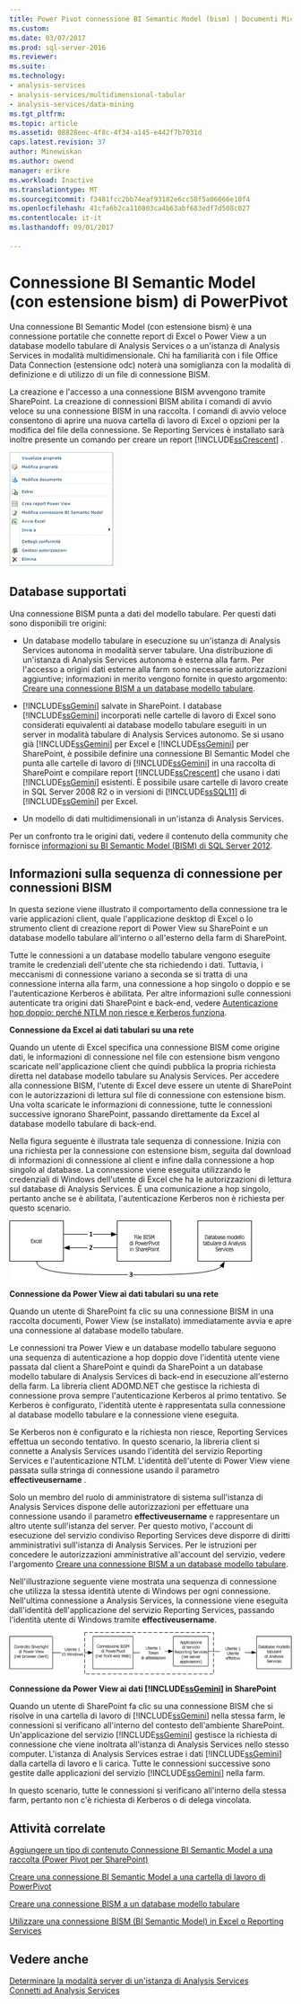 ```yaml
---
title: Power Pivot connessione BI Semantic Model (bism) | Documenti Microsoft
ms.custom: 
ms.date: 03/07/2017
ms.prod: sql-server-2016
ms.reviewer: 
ms.suite: 
ms.technology:
- analysis-services
- analysis-services/multidimensional-tabular
- analysis-services/data-mining
ms.tgt_pltfrm: 
ms.topic: article
ms.assetid: 08828eec-4f8c-4f34-a145-e442f7b7031d
caps.latest.revision: 37
author: Minewiskan
ms.author: owend
manager: erikre
ms.workload: Inactive
ms.translationtype: MT
ms.sourcegitcommit: f3481fcc2bb74eaf93182e6cc58f5a06666e10f4
ms.openlocfilehash: 41cfa6b2ca110803ca4b63abf683edf7d508c027
ms.contentlocale: it-it
ms.lasthandoff: 09/01/2017

---
```

# <a name="power-pivot-bi-semantic-model-connection-bism"></a>Connessione BI Semantic Model (con estensione bism) di PowerPivot
  Una connessione BI Semantic Model (con estensione bism) è una connessione portatile che connette report di Excel o Power View a un database modello tabulare di Analysis Services o a un'istanza di Analysis Services in modalità multidimensionale. Chi ha familiarità con i file Office Data Connection (estensione odc) noterà una somiglianza con la modalità di definizione e di utilizzo di un file di connessione BISM.  
  
 La creazione e l'accesso a una connessione BISM avvengono tramite SharePoint. La creazione di connessioni BISM abilita i comandi di avvio veloce su una connessione BISM in una raccolta. I comandi di avvio veloce consentono di aprire una nuova cartella di lavoro di Excel o opzioni per la modifica del file della connessione. Se Reporting Services è installato sarà inoltre presente un comando per creare un report [!INCLUDE[ssCrescent](../../includes/sscrescent-md.md)] .  
  
 ![Il comando di avvio rapido di schermata di BISM](../../analysis-services/power-pivot-sharepoint/media/ssas-bism-quicklaunch.gif "il comando di avvio rapido di schermata di BISM")  
  
##  <a name="bkmk_prereq"></a> Database supportati  
 Una connessione BISM punta a dati del modello tabulare. Per questi dati sono disponibili tre origini:  
  
-   Un database modello tabulare in esecuzione su un'istanza di Analysis Services autonoma in modalità server tabulare. Una distribuzione di un'istanza di Analysis Services autonoma è esterna alla farm. Per l'accesso a origini dati esterne alla farm sono necessarie autorizzazioni aggiuntive; informazioni in merito vengono fornite in questo argomento: [Creare una connessione BISM a un database modello tabulare](../../analysis-services/power-pivot-sharepoint/create-a-bi-semantic-model-connection-to-a-tabular-model-database.md).  
  
-   [!INCLUDE[ssGemini](../../includes/ssgemini-md.md)] salvate in SharePoint. I database [!INCLUDE[ssGemini](../../includes/ssgemini-md.md)] incorporati nelle cartelle di lavoro di Excel sono considerati equivalenti ai database modello tabulare eseguiti in un server in modalità tabulare di Analysis Services autonomo. Se si usano già [!INCLUDE[ssGemini](../../includes/ssgemini-md.md)] per Excel e [!INCLUDE[ssGemini](../../includes/ssgemini-md.md)] per SharePoint, è possibile definire una connessione BI Semantic Model che punta alle cartelle di lavoro di [!INCLUDE[ssGemini](../../includes/ssgemini-md.md)] in una raccolta di SharePoint e compilare report [!INCLUDE[ssCrescent](../../includes/sscrescent-md.md)] che usano i dati [!INCLUDE[ssGemini](../../includes/ssgemini-md.md)] esistenti.  È possibile usare cartelle di lavoro create in SQL Server 2008 R2 o in versioni di [!INCLUDE[ssSQL11](../../includes/sssql11-md.md)] di [!INCLUDE[ssGemini](../../includes/ssgemini-md.md)] per Excel.  
  
-   Un modello di dati multidimensionali in un'istanza di Analysis Services.  
  
 Per un confronto tra le origini dati, vedere il contenuto della community che fornisce [informazioni su BI Semantic Model (BISM) di SQL Server 2012](http://www.mssqltips.com/sqlservertip/2818/understanding-the-sql-server-2012-bi-semantic-model-bism/).  
  
## <a name="understanding-the-connection-sequence-for-bi-semantic-connections"></a>Informazioni sulla sequenza di connessione per connessioni BISM  
 In questa sezione viene illustrato il comportamento della connessione tra le varie applicazioni client, quale l'applicazione desktop di Excel o lo strumento client di creazione report di Power View su SharePoint e un database modello tabulare all'interno o all'esterno della farm di SharePoint.  
  
 Tutte le connessioni a un database modello tabulare vengono eseguite tramite le credenziali dell'utente che sta richiedendo i dati. Tuttavia, i meccanismi di connessione variano a seconda se si tratta di una connessione interna alla farm, una connessione a hop singolo o doppio e se l'autenticazione Kerberos è abilitata. Per altre informazioni sulle connessioni autenticate tra origini dati SharePoint e back-end, vedere [Autenticazione hop doppio: perché NTLM non riesce e Kerberos funziona](http://go.microsoft.com/fwlink/?LinkId=237137).  
  
 **Connessione da Excel ai dati tabulari su una rete**  
  
 Quando un utente di Excel specifica una connessione BISM come origine dati, le informazioni di connessione nel file con estensione bism vengono scaricate nell'applicazione client che quindi pubblica la propria richiesta diretta nel database modello tabulare su Analysis Services. Per accedere alla connessione BISM, l'utente di Excel deve essere un utente di SharePoint con le autorizzazioni di lettura sul file di connessione con estensione bism. Una volta scaricate le informazioni di connessione, tutte le connessioni successive ignorano SharePoint, passando direttamente da Excel al database modello tabulare di back-end.  
  
 Nella figura seguente è illustrata tale sequenza di connessione. Inizia con una richiesta per la connessione con estensione bism, seguita dal download di informazioni di connessione al client e infine dalla connessione a hop singolo al database. La connessione viene eseguita utilizzando le credenziali di Windows dell'utente di Excel che ha le autorizzazioni di lettura sul database di Analysis Services. È una comunicazione a hop singolo, pertanto anche se è abilitata, l'autenticazione Kerberos non è richiesta per questo scenario.  
  
 ![Le connessioni da Excel al database modello tabulare](../../analysis-services/power-pivot-sharepoint/media/ssas-powerpivotbismconnection-1.gif "connessioni da Excel a database modello tabulare")  
  
 **Connessione da Power View ai dati tabulari su una rete**  
  
 Quando un utente di SharePoint fa clic su una connessione BISM in una raccolta documenti, Power View (se installato) immediatamente avvia e apre una connessione al database modello tabulare.  
  
 Le connessioni tra Power View e un database modello tabulare seguono una sequenza di autenticazione a hop doppio dove l'identità utente viene passata dal client a SharePoint e quindi da SharePoint a un database modello tabulare di Analysis Services di back-end in esecuzione all'esterno della farm. La libreria client ADOMD.NET che gestisce la richiesta di connessione prova sempre l'autenticazione Kerberos al primo tentativo. Se Kerberos è configurato, l'identità utente è rappresentata sulla connessione al database modello tabulare e la connessione viene eseguita.  
  
 Se Kerberos non è configurato e la richiesta non riesce, Reporting Services effettua un secondo tentativo. In questo scenario, la libreria client si connette a Analysis Services usando l'identità del servizio Reporting Services e l'autenticazione NTLM. L'identità dell'utente di Power View viene passata sulla stringa di connessione usando il parametro **effectiveusername** .  
  
 Solo un membro del ruolo di amministratore di sistema sull'istanza di Analysis Services dispone delle autorizzazioni per effettuare una connessione usando il parametro **effectiveusername** e rappresentare un altro utente sull'istanza del server. Per questo motivo, l'account di esecuzione del servizio condiviso Reporting Services deve disporre di diritti amministrativi sull'istanza di Analysis Services.  Per le istruzioni per concedere le autorizzazioni amministrative all'account del servizio, vedere l'argomento [Creare una connessione BISM a un database modello tabulare](../../analysis-services/power-pivot-sharepoint/create-a-bi-semantic-model-connection-to-a-tabular-model-database.md).  
  
 Nell'illustrazione seguente viene mostrata una sequenza di connessione che utilizza la stessa identità utente di Windows per ogni connessione. Nell'ultima connessione a Analysis Services, la connessione viene eseguita dall'identità dell'applicazione del servizio Reporting Services, passando l'identità utente di Windows tramite **effectiveusername**.  
  
 ![Connessione rappresentata a un database tabulare](../../analysis-services/power-pivot-sharepoint/media/ssas-powerpivotbismconnection-2.gif "connessione rappresentata a un database tabulare")  
  
 **Connessione da Power View ai dati [!INCLUDE[ssGemini](../../includes/ssgemini-md.md)] in SharePoint**  
  
 Quando un utente di SharePoint fa clic su una connessione BISM che si risolve in una cartella di lavoro di [!INCLUDE[ssGemini](../../includes/ssgemini-md.md)] nella stessa farm, le connessioni si verificano all'interno del contesto dell'ambiente SharePoint. Un'applicazione del servizio [!INCLUDE[ssGemini](../../includes/ssgemini-md.md)] gestisce la richiesta di connessione che viene inoltrata all'istanza di Analysis Services nello stesso computer. L'istanza di Analysis Services estrae i dati [!INCLUDE[ssGemini](../../includes/ssgemini-md.md)] dalla cartella di lavoro e li carica. Tutte le connessioni successive sono gestite dalle applicazioni del servizio [!INCLUDE[ssGemini](../../includes/ssgemini-md.md)] nella farm.  
  
 In questo scenario, tutte le connessioni si verificano all'interno della stessa farm, pertanto non c'è richiesta di Kerberos o di delega vincolata.  
  
##  <a name="bkmk_rel"></a> Attività correlate  
 [Aggiungere un tipo di contenuto Connessione BI Semantic Model a una raccolta &#40;Power Pivot per SharePoint&#41;](../../analysis-services/power-pivot-sharepoint/add-bi-semantic-model-connection-content-type-to-library.md)  
  
 [Creare una connessione BI Semantic Model a una cartella di lavoro di PowerPivot](../../analysis-services/power-pivot-sharepoint/create-a-bi-semantic-model-connection-to-a-power-pivot-workbook.md)  
  
 [Creare una connessione BISM a un database modello tabulare](../../analysis-services/power-pivot-sharepoint/create-a-bi-semantic-model-connection-to-a-tabular-model-database.md)  
  
 [Utilizzare una connessione BISM (BI Semantic Model) in Excel o Reporting Services](../../analysis-services/power-pivot-sharepoint/use-a-bi-semantic-model-connection-in-excel-or-reporting-services.md)  
  
## <a name="see-also"></a>Vedere anche  
 [Determinare la modalità server di un'istanza di Analysis Services](../../analysis-services/instances/determine-the-server-mode-of-an-analysis-services-instance.md)   
 [Connetti ad Analysis Services](../../analysis-services/instances/connect-to-analysis-services.md)  
  
  

